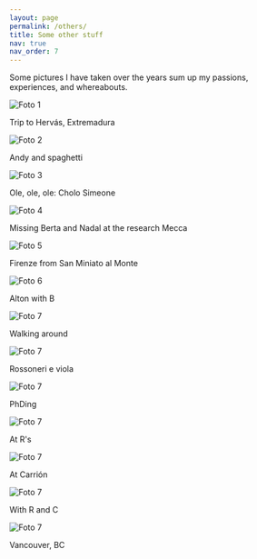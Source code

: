 ```yaml
---
layout: page
permalink: /others/
title: Some other stuff
nav: true
nav_order: 7
---
```

Some pictures I have taken over the years sum up my passions, experiences, and whereabouts.

<div class="photo-gallery">
  <div class="photo-item">
    <img src="{{ '/assets/img/1.jpg' | relative_url }}" alt="Foto 1">
    <p>Trip to Hervás, Extremadura</p>
  </div>
  <div class="photo-item">
    <img src="{{ '/assets/img/2.jpg' | relative_url }}" alt="Foto 2">
    <p>Andy and spaghetti</p>
  </div>
  <div class="photo-item">
    <img src="{{ '/assets/img/3.jpg' | relative_url }}" alt="Foto 3">
    <p>Ole, ole, ole: Cholo Simeone</p>
  </div>
  <div class="photo-item">
    <img src="{{ '/assets/img/4.jpg' | relative_url }}" alt="Foto 4">
    <p>Missing Berta and Nadal at the research Mecca</p>
  </div>
  <div class="photo-item">
    <img src="{{ '/assets/img/5.jpg' | relative_url }}" alt="Foto 5">
    <p>Firenze from San Miniato al Monte</p>
  </div>
  <div class="photo-item">
    <img src="{{ '/assets/img/6.jpg' | relative_url }}" alt="Foto 6">
    <p>Alton with B</p>
  </div>
  <div class="photo-item">
    <img src="{{ '/assets/img/7.jpg' | relative_url }}" alt="Foto 7">
    <p>Walking around</p>
  </div>
  <div class="photo-item">
    <img src="{{ '/assets/img/8.jpg' | relative_url }}" alt="Foto 7">
    <p>Rossoneri e viola</p>
  </div>
  <div class="photo-item">
    <img src="{{ '/assets/img/9.jpg' | relative_url }}" alt="Foto 7">
    <p>PhDing</p>
  </div>
  <div class="photo-item">
    <img src="{{ '/assets/img/10.jpg' | relative_url }}" alt="Foto 7">
    <p>At R's</p>
  </div>
  <div class="photo-item">
    <img src="{{ '/assets/img/11.jpg' | relative_url }}" alt="Foto 7">
    <p>At Carrión</p>
  </div>
    <div class="photo-item">
    <img src="{{ '/assets/img/12.JPG' | relative_url }}" alt="Foto 7">
    <p>With R and C</p>
  </div>
      <div class="photo-item">
    <img src="{{ '/assets/img/14.jpeg' | relative_url }}" alt="Foto 7">
    <p>Vancouver, BC</p>
  </div>
</div>

